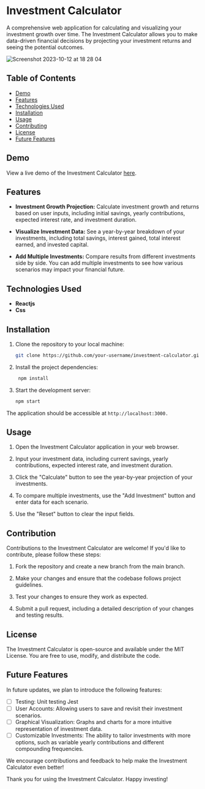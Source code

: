 # Investment Calculator

A comprehensive web application for calculating and visualizing your investment growth over time. 
The Investment Calculator allows you to make data-driven financial decisions by projecting your investment returns and seeing the potential outcomes.

![Screenshot 2023-10-12 at 18 28 04](https://github.com/barakadanny/Investment-app/assets/53088629/881eb5e9-862b-42b2-831e-fb481b678490)


## Table of Contents

- [Demo](#demo)
- [Features](#features)
- [Technologies Used](#technologies-used)
- [Installation](#installation)
- [Usage](#usage)
- [Contributing](#contributing)
- [License](#license)
- [Future Features](#future-features)

## Demo

View a live demo of the Investment Calculator [here](#).

## Features

- **Investment Growth Projection:** Calculate investment growth and returns based on user inputs, including initial savings, yearly contributions, expected interest rate, and investment duration.

- **Visualize Investment Data:** See a year-by-year breakdown of your investments, including total savings, interest gained, total interest earned, and invested capital.

- **Add Multiple Investments:** Compare results from different investments side by side. You can add multiple investments to see how various scenarios may impact your financial future.

## Technologies Used

- **Reactjs**
- **Css**

## Installation

1. Clone the repository to your local machine:

   ```bash
   git clone https://github.com/your-username/investment-calculator.git
   
2. Install the project dependencies:
   ```bash
    npm install
3. Start the development server:
   ```bash
   npm start
The application should be accessible at `http://localhost:3000.`

## Usage

1. Open the Investment Calculator application in your web browser.

2. Input your investment data, including current savings, yearly contributions, expected interest rate, and investment duration.

3. Click the "Calculate" button to see the year-by-year projection of your investments.

4. To compare multiple investments, use the "Add Investment" button and enter data for each scenario.

5. Use the "Reset" button to clear the input fields.

## Contribution

Contributions to the Investment Calculator are welcome! If you'd like to contribute, please follow these steps:

1. Fork the repository and create a new branch from the main branch.

2. Make your changes and ensure that the codebase follows project guidelines.

3. Test your changes to ensure they work as expected.

4. Submit a pull request, including a detailed description of your changes and testing results.

## License

The Investment Calculator is open-source and available under the MIT License. You are free to use, modify, and distribute the code.

## Future Features

In future updates, we plan to introduce the following features:

- [ ] Testing: Unit testing Jest
- [ ] User Accounts: Allowing users to save and revisit their investment scenarios.
- [ ] Graphical Visualization: Graphs and charts for a more intuitive representation of investment data.
- [ ] Customizable Investments: The ability to tailor investments with more options, such as variable yearly contributions and different compounding frequencies.

We encourage contributions and feedback to help make the Investment Calculator even better!

Thank you for using the Investment Calculator. Happy investing!

